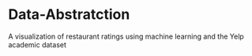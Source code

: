 # Data-Abstratction
A visualization of restaurant ratings using machine learning and the Yelp academic dataset
